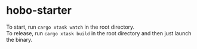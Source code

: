 # hobo-starter
To start, run `cargo xtask watch` in the root directory.    
To release, run `cargo xtask build` in the root directory and then just launch the binary.
